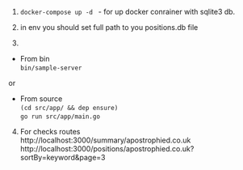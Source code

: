 1) `docker-compose up -d ` - for up docker conrainer with sqlite3 db.          
          
2) in env you should set full path to you positions.db file           
           
3)           
- From bin            
`bin/sample-server`           
               
or           
           
- From source           
`(cd src/app/ && dep ensure)`           
`go run src/app/main.go`           

4) For checks routes            
http://localhost:3000/summary/apostrophied.co.uk           
http://localhost:3000/positions/apostrophied.co.uk?sortBy=keyword&page=3           
